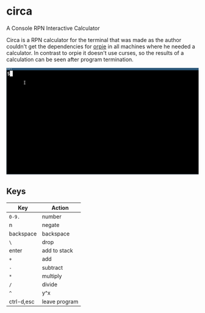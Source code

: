 # circa
A Console RPN Interactive Calculator

Circa is a RPN calculator for the terminal that was made as the author couldn't get the dependencies for [orpie](https://github.com/pelzlpj/orpie) in all machines where he needed a calculator. In contrast to orpie it doesn't use curses, so the results of a calculation can be seen after program termination.

![Run in xterm](data/screenshots/run.gif)

## Keys

Key        | Action
---------- | -------------
`0-9.`     | number
n          | negate
backspace  | backspace
`\`        | drop
enter      | add to stack
`+`        | add
`-`        | subtract
`*`        | multiply
`/`        | divide
`^`        | y^x
ctrl-d,esc | leave program
